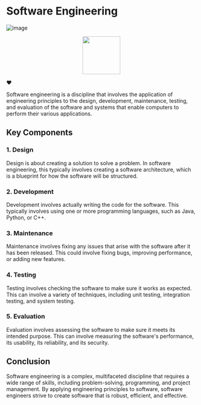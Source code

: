 # Software Engineering

![image](https://github.com/drshahizan/learn-github/assets/115357859/e5433a20-6a56-4c4a-b70d-2f9d62e1abe4)

<p align="center">
<img src="https://github.com/drshahizan/Python_EDA/blob/main/lab/hpdp1.jpeg"  height="100" />
</p>

❤️

Software engineering is a discipline that involves the application of engineering principles to the design, development, maintenance, testing, and evaluation of the software and systems that enable computers to perform their various applications.

## Key Components

### 1. Design
Design is about creating a solution to solve a problem. In software engineering, this typically involves creating a software architecture, which is a blueprint for how the software will be structured.

### 2. Development
Development involves actually writing the code for the software. This typically involves using one or more programming languages, such as Java, Python, or C++.

### 3. Maintenance
Maintenance involves fixing any issues that arise with the software after it has been released. This could involve fixing bugs, improving performance, or adding new features.

### 4. Testing
Testing involves checking the software to make sure it works as expected. This can involve a variety of techniques, including unit testing, integration testing, and system testing.

### 5. Evaluation
Evaluation involves assessing the software to make sure it meets its intended purpose. This can involve measuring the software's performance, its usability, its reliability, and its security.

## Conclusion

Software engineering is a complex, multifaceted discipline that requires a wide range of skills, including problem-solving, programming, and project management. By applying engineering principles to software, software engineers strive to create software that is robust, efficient, and effective.

